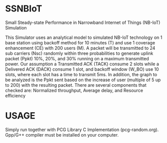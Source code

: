 # SSNBIoT
Small Steady-state Performance in Narrowband Internet of Things (NB-IoT) Simulation

This Simulator uses an analytical model to simulated NB-IoT technology on 1 base station using backoff method for 10 minutes (T) and use 1 coverage enhancement (CE) with 200 users (M). A packet will be transmitted to 24 sub carriers (Nsc) randomly within three probabilities to generate uplink packet (Ppkt) 10%, 20%, and 30% running on a maximum transmitted power. Our assumption a Transmitted ACK (TACK) consume 2 slots while a Delivered ACK (DACK) consume 1 slot, and backoff window (W_BO) use 10 slots, where each slot has a time to transmit 5ms. In addition, the graph to be analyzed is the Ppkt sent based on the increase of user (multiple of 5 up to 200) with the resulting packet. There are several components that checked are: Normalized throughput, Average delay, and Resource efficiency

# USAGE
Simply run together with PCG Library C Implementation (pcg-random.org). Gpp/G++ compiler must be installed on your computer.
